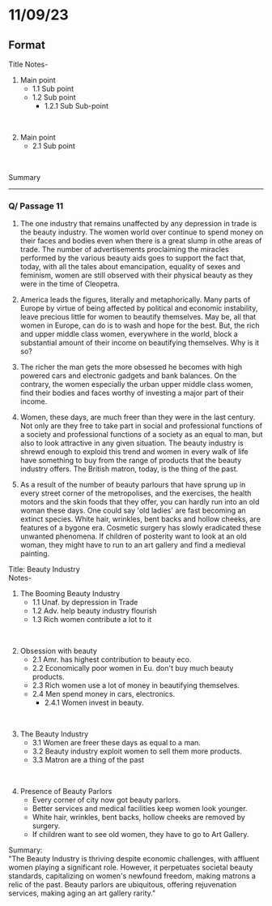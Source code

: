 # 11/09/23 

## Format 

Title 
Notes- 

1. Main point 
    - 1.1 Sub point 
    - 1.2 Sub point
      - 1.2.1 Sub Sub-point

<br>

2. Main point  
    - 2.1 Sub point

<br> 

Summary 

--- 

### Q/ Passage 11

1. The one industry that remains unaffected by any depression in trade is the beauty industry. The women world over continue to spend money on their faces and bodies even when there is a great slump in othe areas of trade. The number of advertisements proclaiming the miracles performed by the various beauty aids goes to support the fact that, today, with all the tales about emancipation, equality of sexes and feminism, women are still observed with their physical beauty as they were in the time of Cleopetra.

2. America leads the figures, literally and metaphorically. Many parts of Europe by virtue of being affected by political and economic instability, leave precious little for women to beautify themselves. May be, all that women in Europe, can do is to wash and hope for the best. But, the rich and upper middle class women, everywhere in the world, block a substantial amount of their income on beautifying themselves. Why is it so? 

3. The richer the man gets the more obsessed he becomes with high powered cars and electronic gadgets and bank balances. On the contrary, the women especially the urban upper middle class women, find their bodies and faces worthy of investing a major part of their income. 

4. Women, these days, are much freer than they were in the last century. Not only are they free to take part in social and professional functions of a society and professional functions of a society as an equal to man, but also to look attractive in any given situation. The beauty industry is shrewd enough to exploid this trend and women in every walk of life have something to buy from the range of products that the beauty industry offers. The British matron, today, is the thing of the past.

5. As a result of the number of beauty parlours that have sprung up in every street corner of the metropolises, and the exercises, the health motors and the skin foods that they offer, you can hardly run into an old woman these days. One could say 'old ladies' are fast becoming an extinct species. White hair, wrinkles, bent backs and hollow cheeks, are features of a bygone era. Cosmetic surgery has slowly eradicated these unwanted phenomena. If children of posterity want to look at an old woman, they might have to run to an art gallery and find a medieval painting. 

Title: Beauty Industry  
Notes- 

1. The Booming Beauty Industry
    - 1.1 Unaf. by depression in Trade
    - 1.2 Adv. help beauty industry flourish
    - 1.3 Rich women contribute a lot to it

<br>

2. Obsession with beauty
   - 2.1 Amr. has highest contribution to beauty eco.
   - 2.2 Economically poor women in Eu. don't buy much beauty products. 
   - 2.3 Rich women use a lot of money in beautifying themselves. 
   - 2.4 Men spend money in cars, electronics.
        - 2.4.1 Women invest in beauty. 

<br> 

3. The Beauty Industry
    - 3.1 Women are freer these days as equal to a man. 
    - 3.2 Beauty industry exploit women to sell them more products.
    - 3.3 Matron are a thing of the past 

<br> 

4. Presence of Beauty Parlors
    - Every corner of city now got beauty parlors. 
    - Better services and medical facilities keep women look younger. 
    - White hair, wrinkles, bent backs, hollow cheeks are removed by surgery. 
    - If children want to see old women, they have to go to Art Gallery. 

Summary:  
"The Beauty Industry is thriving despite economic challenges, with affluent women playing a significant role. However, it perpetuates societal beauty standards, capitalizing on women's newfound freedom, making matrons a relic of the past. Beauty parlors are ubiquitous, offering rejuvenation services, making aging an art gallery rarity."
